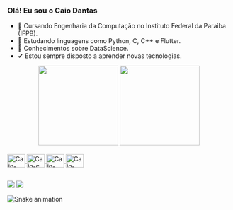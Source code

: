 ### Olá! Eu sou o Caio Dantas

- 🥇 Cursando Engenharia da Computação no Instituto Federal da Paraiba (IFPB).
- 🔎 Estudando linguagens como Python, C, C++ e Flutter.
- 🌱 Conhecimentos sobre DataScience. 
- ✔ Estou sempre disposto a aprender novas tecnologias. 

<div align="center">
  <a href="https://beacons.ai/caiodantass">
  <img height="180em" src="https://github-readme-stats.vercel.app/api?username=caiodantass&show_icons=true&theme=dracula&include_all_commits=true&count_private=true"/>
  <img height="180em" src="https://github-readme-stats.vercel.app/api/top-langs/?username=caiodantass&layout=compact&langs_count=7&theme=dracula"/>
</div>

<div style="display: inline_block"><br>
  <img align="center" alt="Caio-python" height="30" width="40" src="https://cdn.jsdelivr.net/gh/devicons/devicon/icons/python/python-original.svg">
  <img align="center" alt="Caio-c" height="30" width="40" src="https://cdn.jsdelivr.net/gh/devicons/devicon/icons/c/c-original.svg">
  <img align="center" alt="Caio-jupter" height="30" width="40" src="https://cdn.jsdelivr.net/gh/devicons/devicon/icons/jupyter/jupyter-original-wordmark.svg">
  <img align="center" alt="Caio-javascript" height="30" width="40" src="https://cdn.jsdelivr.net/gh/devicons/devicon/icons/javascript/javascript-plain.svg">
</div>
  
##
 
<div> 
  <a href = "caiomunizdantas@gmail.com"><img src="https://img.shields.io/badge/-Gmail-%23333?style=for-the-badge&logo=gmail&logoColor=white" target="_blank"></a>
  <a href="https://instagram.com/caio_livio" target="_blank"><img src="https://img.shields.io/badge/-Instagram-%23E4405F?style=for-the-badge&logo=instagram&logoColor=white" target="_blank"></a> 
 
![Snake animation](https://github.com/caiodantass/caiodantass/blob/output/github-contribution-grid-snake.svg)

  </div>
